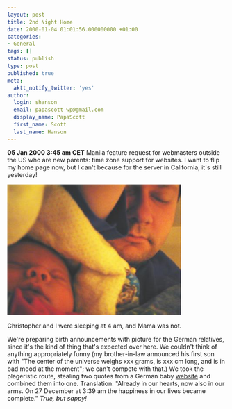 ```yaml
---
layout: post
title: 2nd Night Home
date: 2000-01-04 01:01:56.000000000 +01:00
categories:
- General
tags: []
status: publish
type: post
published: true
meta:
  aktt_notify_twitter: 'yes'
author:
  login: shanson
  email: papascott-wp@gmail.com
  display_name: PapaScott
  first_name: Scott
  last_name: Hanson
---
```

<p><b>05 Jan 2000 3:45 am CET</b> Manila feature request for webmasters outside the US who are new parents: time zone support for websites. I want to flip my home page now, but I can't because for the server in California, it's still yesterday!</p>
<p><img src="/wordpress/wp-content/uploads/2000/01/crhsmh0103.jpg" height="300" width="400" border="0" alt="crhsmh0103.jpg: " /></p>
<p>Christopher and I were sleeping at 4 am, and Mama was not. </p>
<p>We're preparing birth announcements with picture for the German relatives, since it's the kind of thing that's expected over here. We couldn't think of anything appropriately funny (my brother-in-law announced his first son with "The center of the universe weighs xxx grams, is xxx cm long, and is in bad mood at the moment"; we can't compete with that.) We took the plageristic route, stealing two quotes from a German baby <a href="http://www.babyzimmer.de">website</a> and combined them into one. Translation: "Already in our hearts, now also in our arms. On 27 December at 3:39 am the happiness in our lives became complete." <i>True, but sappy!</i></p>
